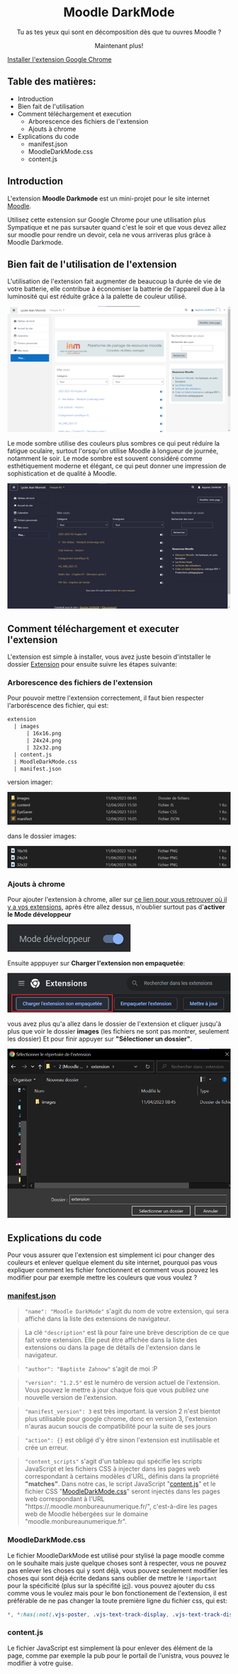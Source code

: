 <h1 align="center">Moodle DarkMode</h1>

<p align="center">Tu as tes yeux qui sont en décomposition dès que tu ouvres Moodle ?</p>

<p align="center">Maintenant plus!</p>

<a href="/extension" download>Installer l'extension Google Chrome</a>

<h2>Table des matières:</h2>

- Introduction
- Bien fait de l'utilisation
- Comment téléchargement et execution
  - Arborescence des fichiers de l'extension
  - Ajouts à chrome
- Explications du code
  - manifest.json
  - MoodleDarkMode.css
  - content.js

## Introduction

L'extension **Moodle Darkmode** est un mini-projet pour le site internet [Moodle](https://moodle.com/fr/).

Utilisez cette extension sur Google Chrome pour une utilisation plus Sympatique et ne pas sursauter quand c'est le soir et que vous devez allez sur moodle pour rendre un devoir, cela ne vous arriveras plus grâce à Moodle Darkmode.

## Bien fait de l'utilisation de l'extension

L'utilisation de l'extension fait augmenter de beaucoup la durée de vie de votre batterie, elle contribue à économiser la batterie de l'appareil due à la luminosité qui est réduite grâce à la palette de couleur utilisé.

![](documentation/light.png)

Le mode sombre utilise des couleurs plus sombres ce qui peut réduire la fatigue oculaire, surtout l'orsqu'on utilise Moodle à longueur de journée, notamment le soir. Le mode sombre est souvent considéré comme esthétiquement moderne et élégant, ce qui peut donner une impression de sophistication et de qualité à Moodle.

![](documentation/dark.png)

## Comment téléchargement et executer l'extension

L'extension est simple à installer, vous avez juste besoin d'intstaller le dossier [Extension](./extension/) pour ensuite suivre les étapes suivante:

### Arborescence des fichiers de l'extension

Pour pouvoir mettre l'extension correctement, il faut bien respecter l'arboréscence des fichier, qui est:
```
extension
  | images
      | 16x16.png
      | 24x24.png
      | 32x32.png
  | content.js
  | MoodleDarkMode.css
  | manifest.json
```
version imager:

![](./documentation/arborescence1.png)

dans le dossier images:

![](./documentation/arborescence2.png)

### Ajouts à chrome

Pour ajouter l'extension à chrome, aller sur [ce lien pour vous retrouver où il y a vos extensions](chrome://extensions/), après être allez dessus, n'oublier surtout pas d'**activer le Mode développeur**

![](./documentation/modeDev.png)

Ensuite apppuyer sur **Charger l'extension non empaquetée**:

![](./documentation/chargerlextensionsnonempaquetee.png)

vous avez plus qu'a allez dans le dossier de l'extension et cliquer jusqu'à plus que voir le dossier **images** (les fichiers ne sont pas montrer, seulement les dossier) Et pour finir appuyer sur **"Sélectioner un dossier"**.

![](./documentation/fileExplorer.png)


## Explications du code

Pour vous assurer que l'extension est simplement ici pour changer des couleurs et enlever quelque element du site internet, pourquoi pas vous expliquer comment les fichier fonctionnent et comment vous pouvez les modifier pour par exemple mettre les couleurs que vous voulez ?

### [manifest.json](./extension/manifest.json)

> `"name": "Moodle DarkMode"` s'agit du nom de votre extension, qui sera affiché dans la liste des extensions de navigateur.

> La clé `"description"` est là pour faire une brève description de ce que fait votre extension. Elle peut être affichée dans la liste des extensions ou dans la page de détails de l'extension dans le navigateur.

> `"author": "Baptiste Zahnow"` s'agit de moi :P

> `"version": "1.2.5"` est le numéro de version actuel de l'extension. Vous pouvez le mettre à jour chaque fois que vous publiez une nouvelle version de l'extension.

> `"manifest_version": 3` est très important. la version 2 n'est bientot plus utilisable pour google chrome, donc en version 3, l'extension n'auras aucun soucis de compatibilité pour la suite de ses jours

> `"action": {}` est obligé d'y être sinon l'extension est inutilisable et crée un erreur.

> `"content_scripts"` s'agit d'un tableau qui spécifie les scripts JavaScript et les fichiers CSS à injecter dans les pages web correspondant à certains modèles d'URL, définis dans la propriété **"matches"**. Dans notre cas, le script JavaScript "[content.js](./extension/content.js)" et le fichier CSS "[MoodleDarkMode.css](./extension/MoodleDarkMode.css)" seront injectés dans les pages web correspondant à l'URL "https://.moodle.monbureaunumerique.fr/", c'est-à-dire les pages web de Moodle hébergées sur le domaine "moodle.monbureaunumerique.fr".

### MoodleDarkMode.css

Le fichier MoodleDarkMode est utilisé pour stylisé la page moodle comme on le souhaite mais juste quelque choses sont à respecter, vous ne pouvez pas enlever les choses qui y sont déjà, vous pouvez seulement modifier les choses qui sont déjà écrite dedans sans oublier de mettre le `!important` pour la spécificité (plus sur la spécifité [ici](https://developer.mozilla.org/en-US/docs/Web/CSS/Specificity)). vous pouvez ajouter du css comme vous le voulez mais pour le bon fonctionement de l'extension, il est préférable de ne pas changer la toute première ligne du fichier css, qui est:

```css
*, *:has(:not(.vjs-poster, .vjs-text-track-display, .vjs-text-track-display > div, .vjs-iframe-blocker, .video-js)), nav.bg-white, button.bg-gray, footer.bg-dark
```

### content.js

Le fichier JavaScript est simplement là pour enlever des élément de la page, comme par exemple la pub pour le portail de l'unistra, vous pouvez le modifier à votre guise.